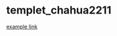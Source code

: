 # templet_chahua2211

[example link](https://kaiwang0112006.github.io/templet_chahua2211/index.html)
